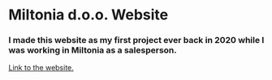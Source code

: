 <h1> Miltonia d.o.o. Website</h1>

<h3>I made this website as my first project ever back in 2020 while I was working in Miltonia as a salesperson.</h3>


<a href="https://www.miltonia.com/" target="_blank">Link to the website.</a>


